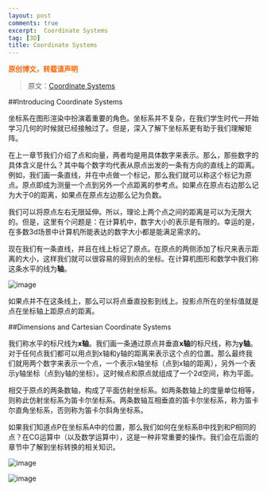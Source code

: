 ```yaml
---
layout: post
comments: true
excerpt:  Coordinate Systems
tag: [3D]
title: Coordinate Systems
---
```

<span style="color: #ff6600;"><strong>原创博文，转载请声明</strong></span>

> 原文：[Coordinate Systems](http://www.scratchapixel.com/lessons/mathematics-physics-for-computer-graphics/geometry/coordinate-systems)

##Introducing Coordinate Systems

坐标系在图形渲染中扮演着重要的角色。坐标系并不复杂，在我们学生时代一开始学习几何的时候就已经接触过了。但是，深入了解下坐标系更有助于我们理解矩阵。

在上一章节我们介绍了点和向量，两者均是用具体数字来表示。那么，那些数字的具体含义是什么？其中每个数字均代表从原点出发的一条有方向的直线上的距离。例如，我们画一条直线，并在中点做一个标记，那么我们就可以称这个标记为原点。原点即成为测量一个点到另外一个点距离的参考点。如果点在原点右边那么记为大于0的距离，如果点在原点左边那么记为负数。

我们可以将原点左右无限延伸。所以，理论上两个点之间的距离是可以为无限大的。但是，这里有个问题是：在计算机中，数字大小的表示是有限的。幸运的是，在多数3d场景中计算机所能表达的数字大小都是能满足需求的。

现在我们有一条直线，并且在线上标记了原点。在原点的两侧添加了标尺来表示距离的大小，这样我们就可以很容易的得到点的坐标。在计算机图形和数学中我们称这条水平的线为**轴**。

![image](../../images/oneaxis.png)

如果点并不在这条线上，那么可以将点垂直投影到线上。投影点所在的坐标值就是点在坐标轴上距原点的距离。

##Dimensions and Cartesian Coordinate Systems

我们称水平的标尺线为**x轴**。我们画一条通过原点并垂直**x轴**的标尺线，称为**y轴**。对于任何点我们都可以用点到x轴和y轴的距离来表示这个点的位置。那么最终我们就用两个数字来表示一个点，一个表示x轴坐标（点到x轴的距离），另外一个表示y轴坐标（点到y轴的坐标）。这时候点和原点就组成了一个2d空间，称为平面。

相交于原点的两条数轴，构成了平面仿射坐标系。如两条数轴上的度量单位相等，则称此仿射坐标系为笛卡尔坐标系。两条数轴互相垂直的笛卡尔坐标系，称为笛卡尔直角坐标系，否则称为笛卡尔斜角坐标系。

如果我们知道点P在坐标系A中的位置，那么我们如何在坐标系B中找到和P相同的点？在CG运算中（以及数学运算中），这是一种非常重要的操作。我们会在后面的章节中了解到坐标转换的相关知识。

![image](../../images/pointincoordsystems.png)

![image](../../images/scalepoint.png)



